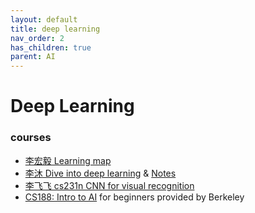 ```yaml
---
layout: default
title: deep learning
nav_order: 2
has_children: true
parent: AI
---
```

# Deep Learning
### courses
- [李宏毅  Learning map](http://speech.ee.ntu.edu.tw/~tlkagk/courses_ML20.html)
- [李沐 Dive into deep learning](https://d2l.ai/) & [Notes](https://github.com/HIT-UG-Group/DeepLearning-MuLi-Notes)
- [李飞飞 cs231n CNN for visual recognition](https://cs231n.github.io/)
- [CS188: Intro to AI](https://inst.eecs.berkeley.edu/~cs188/sp22/) for beginners provided by Berkeley